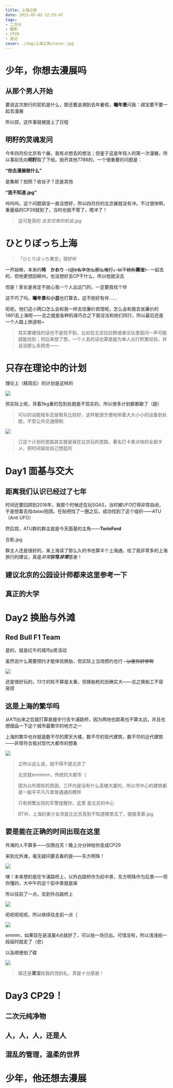 ```yaml
---
title: 上海之旅
date: 2023-05-03 12:25:47
tags:
- 二次元
- 摄影
- CP29
- 游记
cover: ./img/上海之旅/cover.jpg
---
```


# 少年，你想去漫展吗
## 从那个男人开始
要说这次旅行的契机是什么，那还要追溯到去年暑假，**曦年景**问我：祺宝要不要一起去漫展

所以捏，这件事就被提上了日程

## **明籽**的灵魂发问
今年四月份北京有个展，我有点想去的想法；但鉴于这是年轻人的第一次漫展，所以事前先向**明籽**取了下经。抛开其他7788的，一个很重要的问题是：

**“你去漫展做什么”**

是集邮？拍照？收谷子？还是其他

**“我不知道.jpg”**

呜呜呜，这个问题祺宝一直没想好，所以四月份的北京展就没有冲。不过很快啊，重量级的CP29就到了，当时也就不管了，嗯冲了！

> 这可是真的 *此生仅有的机会.jpg*

# ひとりぼっち上海
> 「ひとりぼっち東京」很好听

一开始嘛，本来约**時　かおり**  ~~（这b名字怎么那么难打，以下统称**熏宝**）~~ 一起去的，但他更想回柳州，也没想好去CP干什么，所以他就没去

但是！家长是肯定不放心我一个人出远门的，一定要我找个伴

这不巧了吗，**曦年景**和**小芸**也打算去，这不刚好有伴...... 

呃呃，他们这小两口怎么会和我一样去住廉价宾馆呢，怎么会和我去坐廉价的1461去上海呢——总之就是各种机缘巧合之下我没法和他们同行，所以最后还是一个人踏上旅途啦~

> 其实要硬找的话也不是找不到，比如在北京拉拉群或者论坛里面问一声可能就能找到；但后来想了想，一个人去的话也算是能为单人出行积累经验，并且没那么多顾虑——

# 只存在理论中的计划
理论上（精简后）的计划是这样的

![](./img/上海之旅/预计行程.jpg)

但实际上呢，背着5kg重的包到处跑是不现实的，所以很多计划都都歇了（趟）

> 可以的话能租车还是租车比较好，这样能很方便地带着大大小小的设备到处跑，不受公共交通限制

![](./img/上海之旅/实际.jpg)

> 订这个计划的思路其实就是我在北京玩的思路，著名打卡景点啥的全部ダメ，把时间留给自己想逛的

# Day1 面基与交大
## 距离我们认识已经过了七年
时间还要回顾到2016年，我那个时候还在玩SGAS，当时被UFO打得非常自闭，于是想着去找dalao抱团。在贴吧找了一圈之后，成功找到了这个组织——ATU（Anti UFO）

然后捏，ATU群的群主就是今天面基的主角——**TorinFord**

合影.jpg

群主人还是很好的，来上海读了那么久的书也算半个上海通，给了我非常多的上海旅行的建议，真是*非常***非常*****非常***感谢！     

## 建议北京的公园设计师都来这里参考一下

## 真正的大学

# Day2 换胎与外滩
## Red Bull F1 Team
是的，就是红牛的城市p房活动

虽然说什么需要预约才能体验换胎，但实际上当场预约也行 ~~（p崽你好惨啊~~

![](./img/上海之旅/换胎.JPG)

还是很好玩的，13寸的轮不算是太重，但换胎枪的劲确实大——总之换胎工不容易捏

## 这是上海的繁华吗
从K11出来之后就打算直接步行去乍浦路桥，因为两地也距离也不算太远，并且也想细品一下这个城市最繁华的地方之一

上海的繁华也许就是数不尽的摩天大楼，数不尽的现代建筑，数不尽的近代建筑——非常符合我对现代大都市的想象

![](./img/上海之旅/繁华.JPG)

> 之所以这么说，就不得不提北京了
> 
> 北京就emmmm，传统的大都市（
>
> 因为众所周知的原因，三环内是没有什么高楼大厦的，所以市中心的建筑都是一副平平凡凡普普通通的模样
>
> 只有频繁出现的军警提醒你，这里 是北京的中心
>
> BTW，上海的美少女浓度比北京高到不知道哪里去了，狠狠羡慕.jpg

## 要是能在正确的时间出现在这里
外滩的人不算多——仅限白天！晚上分分钟给你变成CP29

来到北外滩，毫无疑问要去看的是——东方明珠！

![](./img/上海之旅/乍浦.JPG)

嗐！本来想的是在乍浦路桥上，以外白路桥作为前中景，东方明珠作为后景——但你懂的，大中午的这个前中景就是屎

所以往前了一点，去到外白路桥上

![](./img/上海之旅/外白.JPG)

呃呃呃呃呃，所以继续往走前一点（

![](./img/上海之旅/最后.JPG)

emmm，如果现在是凌晨4点就好了，可以拍一场日出。可惜没有，所以浅浅拍一段延时就走了（悲）

以及顺便拍了碟

![](./img/上海之旅/碟.jpg)

> 碟还是**熏宝**给我的饯别礼，真是十分感谢！

# Day3 CP29！
## 二次元纯净物
## 人，人，人，还是人
## 混乱的管理，温柔的世界

# 少年，他还想去漫展